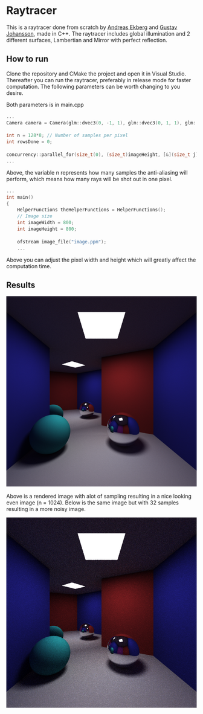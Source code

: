 # Raytracer

This is a raytracer done from scratch by [Andreas Ekberg](https://github.com/andreas-ekberg) and [Gustav Johansson](https://github.com/vibevalley), made in C++. The raytracer includes global illumination and 2 different surfaces, Lambertian and Mirror with perfect reflection.

## How to run

Clone the repository and CMake the project and open it in Visual Studio. Thereafter you can run the raytracer, preferably in release mode for faster computation. The following parameters can be worth changing to you desire.

Both parameters is in main.cpp

```cpp
...
Camera camera = Camera(glm::dvec3(0, -1, 1), glm::dvec3(0, 1, 1), glm::dvec3(0, -1, -1), glm::dvec3(0, 1, -1), glm::dvec3(-1, 0, 0), pixelSizeX, pixelSizeY, imageWidth, imageHeight);

int n = 128*8; // Number of samples per pixel
int rowsDone = 0;

concurrency::parallel_for(size_t(0), (size_t)imageHeight, [&](size_t j)
...

```

Above, the variable n represents how many samples the anti-aliasing will perform, which means how many rays will be shot out in one pixel.

```cpp
...
int main()
{
    HelperFunctions theHelperFunctions = HelperFunctions();
    // Image size
    int imageWidth = 800;
    int imageHeight = 800;

    ofstream image_file("image.ppm");
    ...

```

Above you can adjust the pixel width and height which will greatly affect the computation time.

## Results

![Big Sample](assets/800x8001024s.png)

Above is a rendered image with alot of sampling resulting in a nice looking even image (n = 1024). Below is the same image but with 32 samples resulting in a more noisy image. 

![Project Logo](assets/800x80032s.png)





